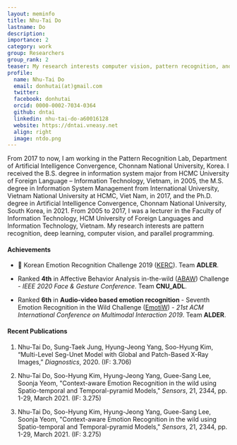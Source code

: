 ```yaml
---
layout: meminfo
title: Nhu-Tai Do
lastname: Do
description:
importance: 2
category: work
group: Researchers
group_rank: 2
teaser: My research interests computer vision, pattern recognition, and medical image analysis. I am currently working on knee bone tumor prognosis and context-aware emotion recognition.
profile:
  name: Nhu-Tai Do
  email: donhutai(at)gmail.com
  twitter:
  facebook: donhutai
  orcid: 0000-0002-7034-0364
  github: dntai
  linkedin: nhu-tai-do-a60016128
  website: https://dntai.vneasy.net
  align: right
  image: ntdo.png
---
```


From 2017 to now, I am working in the Pattern Recognition Lab, Department of Artificial Intelligence Convergence, Chonnam National University, Korea. I received the B.S. degree in information system major from HCMC University of Foreign Language – Information Technology, Vietnam, in 2005, the M.S. degree in Information System Management from International University, Vietnam National University at HCMC, Viet Nam, in 2017, and the Ph.D. degree in Artificial Intelligence Convergence, Chonnam National University, South Korea, in 2021. From 2005 to 2017, I was a lecturer in the Faculty of Information Technology, HCM University of Foreign Languages and Information Technology, Vietnam. My research interests are pattern recognition, deep learning, computer vision, and parallel programming.


#### Achievements

* :3rd_place_medal: Korean Emotion Recognition Challenge 2019 ([KERC](https://www.kaggle.com/c/kerc)). Team **ADLER**.

* Ranked **4th** in Affective Behavior Analysis in-the-wild ([ABAW](https://ibug.doc.ic.ac.uk/resources/fg-2020-competition-affective-behavior-analysis)) Challenge - _IEEE 2020 Face & Gesture Conference_. Team **CNU_ADL**.

* Ranked **6th** in **Audio-video based emotion recognition** - Seventh Emotion Recognition in the Wild Challenge ([EmotiW](https://researchmgt.monash.edu/ws/portalfiles/portal/288645367/288531253_oa.pdf)) - _21st ACM International Conference on Multimodal Interaction 2019_. Team **ALDER**.

#### Recent Publications

1. Nhu-Tai Do, Sung-Taek Jung, Hyung-Jeong Yang, Soo-Hyung Kim, “Multi-Level Seg-Unet Model with Global and Patch-Based X-Ray Images,” _Diagnostics_, 2020. (IF: 3.706)

2. Nhu-Tai Do, Soo-Hyung Kim, Hyung-Jeong Yang, Guee-Sang Lee, Soonja Yeom, "Context-aware Emotion Recognition in the wild using Spatio-temporal and Temporal-pyramid Models," _Sensors_, 21, 2344, pp. 1-29, March 2021. (IF: 3.275)

3. Nhu-Tai Do, Soo-Hyung Kim, Hyung-Jeong Yang, Guee-Sang Lee, Soonja Yeom, "Context-aware Emotion Recognition in the wild using Spatio-temporal and Temporal-pyramid Models," _Sensors_, 21, 2344, pp. 1-29, March 2021. (IF: 3.275)





